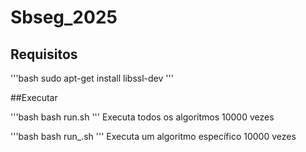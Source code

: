 # Sbseg_2025
## Requisitos
'''bash
sudo apt-get install libssl-dev
'''

##Executar

'''bash
bash run.sh
'''
Executa todos os algoritmos 10000 vezes

'''bash
bash run_<algoritmos>.sh
'''
Executa um algoritmo específico 10000 vezes
